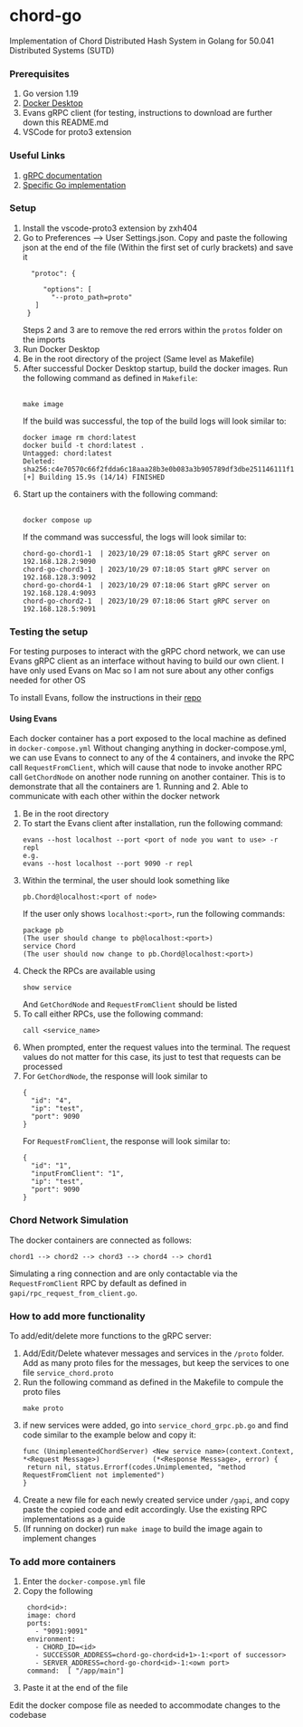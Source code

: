 # chord-go
Implementation of Chord Distributed Hash System in Golang for 50.041 Distributed Systems (SUTD)

### Prerequisites
1. Go version 1.19
2. [Docker Desktop](https://www.docker.com/products/docker-desktop/)
3. Evans gRPC client (for testing, instructions to download are further down this README.md
4. VSCode for proto3 extension

### Useful Links
1. [gRPC documentation](https://grpc.io/docs/what-is-grpc/introduction/)
2. [Specific Go implementation](https://grpc.io/docs/languages/go/basics/)

### Setup
1. Install the vscode-proto3 extension by zxh404
2. Go to Preferences --> User Settings.json. Copy and paste the following json at the end of the file (Within the first set of curly brackets) and save it
   ```
     "protoc": {
      
        "options": [
          "--proto_path=proto"
      ]
    }
   ```
   Steps 2 and 3 are to remove the red errors within the `protos` folder on the imports
3. Run Docker Desktop
4. Be in the root directory of the project (Same level as Makefile)
5. After successful Docker Desktop startup, build the docker images. Run the following command as defined in ``Makefile``:
   <br><br>
    ```
    make image
    ```
   If the build was successful, the top of the build logs will look similar to:
    ```
    docker image rm chord:latest       
    docker build -t chord:latest .
    Untagged: chord:latest
    Deleted: sha256:c4e70570c66f2fdda6c18aaa28b3e0b083a3b905789df3dbe251146111f1154b
    [+] Building 15.9s (14/14) FINISHED
    ```
6. Start up the containers with the following command:
   <br><br>
   ```
   docker compose up
   ```
   If the command was successful, the logs will look similar to:
   ```
   chord-go-chord1-1  | 2023/10/29 07:18:05 Start gRPC server on 192.168.128.2:9090
   chord-go-chord3-1  | 2023/10/29 07:18:05 Start gRPC server on 192.168.128.3:9092
   chord-go-chord4-1  | 2023/10/29 07:18:06 Start gRPC server on 192.168.128.4:9093
   chord-go-chord2-1  | 2023/10/29 07:18:06 Start gRPC server on 192.168.128.5:9091
   ```

### Testing the setup
For testing purposes to interact with the gRPC chord network, we can use Evans gRPC client as an interface without 
having to build our own client. I have only used Evans on Mac so I am not sure about any other configs needed for other
OS

To install Evans, follow the instructions in their [repo](https://github.com/ktr0731/evans)

#### Using Evans
Each docker container has a port exposed to the local machine as defined in `docker-compose.yml` Without changing 
anything in docker-compose.yml, we can use Evans to connect to any of the 4 containers, and invoke the RPC call 
`RequestFromClient`, which will cause that node to invoke another RPC call `GetChordNode` on another node running 
on another container. This is to demonstrate that all the containers are 1. Running and 2. Able to communicate with
each other within the docker network

1. Be in the root directory 
2. To start the Evans client after installation, run the following command:
   ```
   evans --host localhost --port <port of node you want to use> -r repl
   e.g.
   evans --host localhost --port 9090 -r repl
   ```
3. Within the terminal, the user should look something like
   ```
   pb.Chord@localhost:<port of node>
   ```
   If the user only shows `localhost:<port>`, run the following commands:
   ```
   package pb
   (The user should change to pb@localhost:<port>)
   service Chord
   (The user should now change to pb.Chord@localhost:<port>)
   ```
4. Check the RPCs are available using
   ```
   show service
   ```
   And `GetChordNode` and `RequestFromClient` should be listed
5. To call either RPCs, use the following command:
   ```
   call <service_name>
   ```
6. When prompted, enter the request values into the terminal. The request values do not matter
   for this case, its just to test that requests can be processed
7. For `GetChordNode`, the response will look similar to
   ```
   {
     "id": "4",
     "ip": "test",
     "port": 9090
   }
   ```
   For `RequestFromClient`, the response will look similar to:
   ```
   {
     "id": "1",
     "inputFromClient": "1",
     "ip": "test",
     "port": 9090
   }
   ```
### Chord Network Simulation
The docker containers are connected as follows:
```
chord1 --> chord2 --> chord3 --> chord4 --> chord1
```
Simulating a ring connection and are only contactable via the `RequestFromClient` RPC by default as defined in `gapi/rpc_request_from_client.go`.

### How to add more functionality
To add/edit/delete more functions to the gRPC server:

1. Add/Edit/Delete whatever messages and services in the `/proto` folder. Add as many proto files for the messages, but keep the services to one file `service_chord.proto`
2. Run the following command as defined in the Makefile to compule the proto files
   ```
   make proto
   ```
3. if new services were added, go into `service_chord_grpc.pb.go` and find code similar to the example below and copy it:
   ```
   func (UnimplementedChordServer) <New service name>(context.Context, *<Request Message>)             (*<Response Messsage>, error) {
	return nil, status.Errorf(codes.Unimplemented, "method RequestFromClient not implemented")
   }
   ```
4. Create a new file for each newly created service under `/gapi`, and copy paste the copied code and edit accordingly. Use the existing RPC implementations as a guide
5. (If running on docker) run `make image` to build the image again to implement changes
   
### To add more containers
1. Enter the `docker-compose.yml` file
2. Copy the following
   ```
    chord<id>: 
    image: chord
    ports:
      - "9091:9091"
    environment:
      - CHORD_ID=<id>
      - SUCCESSOR_ADDRESS=chord-go-chord<id+1>-1:<port of successor>
      - SERVER_ADDRESS=chord-go-chord<id>-1:<own port>
    command:  [ "/app/main"]
   ```
3. Paste it at the end of the file

Edit the docker compose file as needed to accommodate changes to the codebase
   
